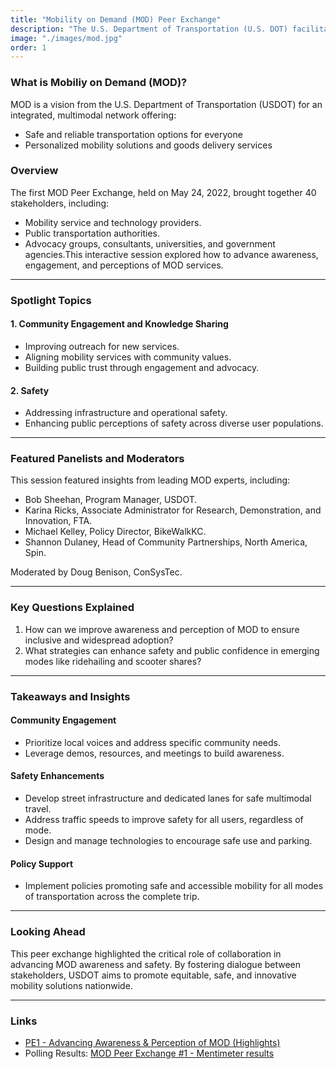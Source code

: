 ```yaml
---
title: "Mobility on Demand (MOD) Peer Exchange"
description: "The U.S. Department of Transportation (U.S. DOT) facilitated a series of Mobility on Demand (MOD) virtual peer exchanges highlighting the critical role of collaboration in advancing MOD awareness and safety."
image: "./images/mod.jpg"
order: 1
---
```


### What is Mobiliy on Demand (MOD)?
MOD is a vision from the U.S. Department of Transportation (USDOT) for an integrated, multimodal network offering:
- Safe and reliable transportation options for everyone
- Personalized mobility solutions and goods delivery services

### Overview
The first MOD Peer Exchange, held on May 24, 2022, brought together 40 stakeholders, including:
- Mobility service and technology providers.
- Public transportation authorities.
- Advocacy groups, consultants, universities, and government agencies.This interactive session explored how to advance awareness, engagement, and perceptions of MOD services.

---

### Spotlight Topics
#### 1. Community Engagement and Knowledge Sharing
  - Improving outreach for new services.
  - Aligning mobility services with community values.
  - Building public trust through engagement and advocacy.
#### 2. Safety
  - Addressing infrastructure and operational safety.
  - Enhancing public perceptions of safety across diverse user populations.

---

### Featured Panelists and Moderators
This session featured insights from leading MOD experts, including:
- Bob Sheehan, Program Manager, USDOT.
- Karina Ricks, Associate Administrator for Research, Demonstration, and Innovation, FTA.
- Michael Kelley, Policy Director, BikeWalkKC.
- Shannon Dulaney, Head of Community Partnerships, North America, Spin.

Moderated by Doug Benison, ConSysTec.

---

### Key Questions Explained
1. How can we improve awareness and perception of MOD to ensure inclusive and widespread adoption?
2. What strategies can enhance safety and public confidence in emerging modes like ridehailing and scooter shares?

---
### Takeaways and Insights
#### Community Engagement
- Prioritize local voices and address specific community needs.
- Leverage demos, resources, and meetings to build awareness.

#### Safety Enhancements
- Develop street infrastructure and dedicated lanes for safe multimodal travel.
- Address traffic speeds to improve safety for all users, regardless of mode.
- Design and manage technologies to encourage safe use and parking.

#### Policy Support
- Implement policies promoting safe and accessible mobility for all modes of transportation across the complete trip.

---
### Looking Ahead
This peer exchange highlighted the critical role of collaboration in advancing MOD awareness and safety. By fostering dialogue between stakeholders, USDOT aims to promote equitable, safe, and innovative mobility solutions nationwide.

---
### Links
- [PE1 - Advancing Awareness & Perception of MOD (Highlights)]()
- Polling Results: [MOD Peer Exchange #1 - Mentimeter results]()